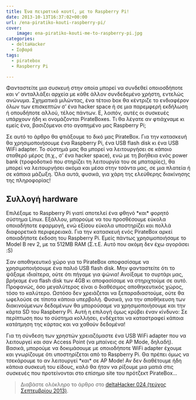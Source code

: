 ```yaml
---
title: Ένα πειρατικό κουτί, με το Raspberry Pi!
date: 2013-10-13T16:37:02+00:00
url: /ena-piratiko-kouti-raspberry-pi/
cover:
    image: ena-piratiko-kouti-me-to-raspberry-pi.jpg
categories:
  - deltaHacker
  - Σοβαρά
tags:
  - piratebox
  - Raspberry Pi

---
```

Φανταστείτε μια συσκευή στην οποία μπορεί να συνδεθεί οποιοσδήποτε και ν&#8217; ανταλλάξει αρχεία με κάθε άλλον συνδεδεμένο χρήστη, εντελώς ανώνυμα. Σχηματικά μιλώντας, ένα τέτοιο box θα κέντριζε το ενδιαφέρον όλων των επισκεπτών σ&#8217; ένα hacker space ή σε μια παρεμφερή εκδήλωση ή οπουδήποτε αλλού, τέλος πάντων. Ε, λοιπόν, αυτές οι συσκευές υπάρχουν ήδη κι ονομάζονται PirateBoxes. Τι θα λέγατε αν φτιάχναμε κι εμείς ένα, βασιζόμενοι στο αγαπημένο μας Raspberry Pi;

Σε αυτό το άρθρο θα φτιάξουμε το δικό μας PirateBox. Για την κατασκευή θα χρησιμοποιήσουμε ένα Raspberry Pi, ένα USB flash disk κι ένα USB WiFi adapter. Το σύστημά μας θα μπορεί να λειτουργήσει σε κάποιο σταθερό μέρος (π.χ., σ&#8217; ένα hacker space), ενώ με τη βοήθεια ενός power bank (τροφοδοτικό που στηρίζει τη λειτουργία του σε μπαταρίες), θα μπορεί να λειτουργήσει ακόμα και μέσα στην τσάντα μας, σε μια πλατεία ή σε κάποια μάζωξη. Όλα αυτά, φυσικά, για χάρη της ελεύθερης διακίνησης της πληροφορίας!

## Συλλογή hardware

Επιλέξαμε το Raspberry Pi γιατί αποτελεί ένα φθηνό \*και\* φορητό σύστημα Linux. Εξάλλου, μπορούμε να του προσθέσουμε εύκολα οποιαδήποτε εφαρμογή, ενώ εξίσου εύκολα υποστηρίζει και πολλά διαφορετικά περιφερειακά. Για την κατασκευή ενός PirateBox αρκεί οποιαδήποτε έκδοση του Raspberry Pi. Εμείς πάντως χρησιμοποιήσαμε το Model B rev 2, με τα 512MB RAM (Σ.τ.Ε. Αυτό που ακόμη δεν έχω αγοράσει :S)

Σαν αποθηκευτικό χώρο για το PirateBox αποφασίσαμε να χρησιμοποιήσουμε ένα παλιό USB flash disk. Μην φανταστείτε ότι το ψάξαμε ιδιαίτερα, ούτε ότι πήγαμε για ψώνια! Ανοίξαμε το συρτάρι μας, βρήκαμε ένα flash disk των 4GB κι αποφασίσαμε να στηριχτούμε σε αυτό. Προφανώς, όσο μεγαλύτερος είναι ο διαθέσιμος αποθηκευτικός χώρος, τόσο το καλύτερο. Ωστόσο δεν χρειάζεται να ξεπαραδιαστούμε, ούτε θα ωφελούσε σε τίποτα κάποια υπερβολή. Φυσικά, για την αποθήκευση των διακινούμενων δεδομένων θα μπορούσαμε να χρησιμοποιήσουμε και την κάρτα SD του Raspberry Pi. Αυτή η επιλογή όμως κρύβει έναν κίνδυνο: Σε περίπτωση που το σύστημα κολλήσει, ενδέχεται να καταστραφεί κάποια κατάτμηση της κάρτας και να χαθούν δεδομένα!

Για τη σύνδεση των χρηστών χρειαζόμαστε ένα USB WiFi adapter που να λειτουργεί και σαν Access Point (να μπαίνεις σε AP Mode, δηλαδή). Βασικά, μπορούμε να δοκιμάσουμε με οποιοδήποτε WiFi adapter έχουμε και γνωρίζουμε ότι υποστηρίζεται από το Raspberry Pi. Θα πρέπει όμως να τσεκάρουμε το αν λειτουργεί \*και\* σε AP Mode! Αν δεν διαθέτουμε ήδη κάποια συσκευή του είδους, καλό θα ήταν να ρίξουμε μια ματιά στις συσκευές που προτείνονται στο επίσημο site του πρότζεκτ PirateBox&#8230;

> Διαβάστε ολόκληρο το άρθρο στο <a href="http://deltahacker.gr/2013/09/25/deltahacker024/" title="deltaHacker 024 - Long Walks Edition" target="_blank" rel="noopener noreferrer nofollow" class="broken_link">deltaHacker 024 (τεύχος Σεπτεμβρίου 2013)</a>.
